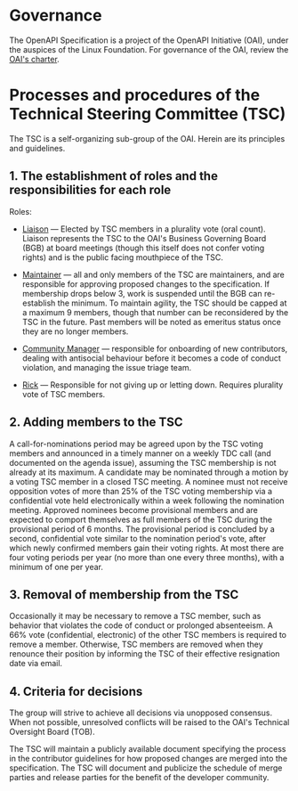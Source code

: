 # Governance

The OpenAPI Specification is a project of the OpenAPI Initiative (OAI), under the auspices of the Linux Foundation. For governance of the OAI, review the [OAI's charter](https://www.openapis.org/participate/how-to-contribute/governance).

# Processes and procedures of the Technical Steering Committee (TSC)

The TSC is a self-organizing sub-group of the OAI. Herein are its principles and guidelines.

## 1. The establishment of roles and the responsibilities for each role

Roles:

* [Liaison](https://www.merriam-webster.com/dictionary/liaison) — Elected by TSC members in a plurality vote (oral count). Liaison represents the TSC to the OAI's Business Governing Board (BGB) at board meetings (though this itself does not confer voting rights) and is the public facing mouthpiece of the TSC.

* [Maintainer](https://www.merriam-webster.com/dictionary/maintainer) — all and only members of the TSC are maintainers, and are responsible for approving proposed changes to the specification. If membership drops below 3, work is suspended until the BGB can re-establish the minimum. To maintain agility, the TSC should be capped at a maximum 9 members, though that number can be reconsidered by the TSC in the future. Past members will be noted as emeritus status once they are no longer members. 

* [Community Manager](https://en.wikipedia.org/wiki/Online_community_manager) — responsible for onboarding of new contributors, dealing with antisocial behaviour before it becomes a code of conduct violation, and managing the issue triage team.

* [Rick](https://www.youtube.com/watch?v=dQw4w9WgXcQ) — Responsible for not giving up or letting down. Requires plurality vote of TSC members.

## 2. Adding members to the TSC

A call-for-nominations period may be agreed upon by the TSC voting members and announced in a timely manner on a weekly TDC call (and documented on the agenda issue), assuming the TSC membership is not already at its maximum. A candidate may be nominated through a motion by a voting TSC member in a closed TSC meeting. A nominee must not receive opposition votes of more than 25% of the TSC voting membership via a confidential vote held electronically within a week following the nomination meeting. Approved nominees become provisional members and are expected to comport themselves as full members of the TSC during the provisional period of 6 months. The provisional period is concluded by a second, confidential vote similar to the nomination period's vote, after which newly confirmed members gain their voting rights. At most there are four voting periods per year (no more than one every three months), with a minimum of one per year.

## 3. Removal of membership from the TSC

Occasionally it may be necessary to remove a TSC member, such as behavior that violates the code of conduct or prolonged absenteeism. A 66% vote (confidential, electronic) of the other TSC members is required to remove a member. Otherwise, TSC members are removed when they renounce their position by informing the TSC of their effective resignation date via email.

## 4. Criteria for decisions

The group will strive to achieve all decisions via unopposed consensus. When not possible, unresolved conflicts will be raised to the OAI's Technical Oversight Board (TOB).

The TSC will maintain a publicly available document specifying the process in the contributor guidelines for how proposed changes are merged into the specification. The TSC will document and publicize the schedule of merge parties and release parties for the benefit of the developer community.
